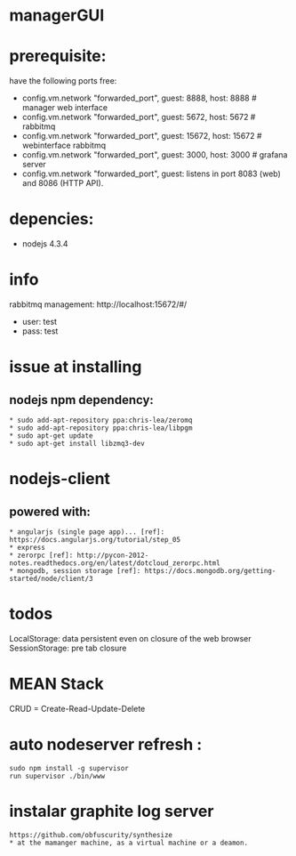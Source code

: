 # managerGUI


# prerequisite:

have the following ports free:
* config.vm.network "forwarded_port", guest: 8888, host: 8888 # manager web interface
* config.vm.network "forwarded_port", guest: 5672, host: 5672 # rabbitmq
* config.vm.network "forwarded_port", guest: 15672, host: 15672 # webinterface rabbitmq
* config.vm.network "forwarded_port", guest: 3000, host: 3000 # grafana server
* config.vm.network "forwarded_port", guest: listens in port 8083 (web) and 8086 (HTTP API).
# depencies:

* nodejs 4.3.4


# info

rabbitmq management:
http://localhost:15672/#/
* user: test
* pass: test


# issue at installing
## nodejs npm dependency:
	* sudo add-apt-repository ppa:chris-lea/zeromq
    * sudo add-apt-repository ppa:chris-lea/libpgm
    * sudo apt-get update
    * sudo apt-get install libzmq3-dev


# nodejs-client
## powered with:
	* angularjs (single page app)... [ref]: https://docs.angularjs.org/tutorial/step_05
	* express
	* zerorpc [ref]: http://pycon-2012-notes.readthedocs.org/en/latest/dotcloud_zerorpc.html
	* mongodb, session storage [ref]: https://docs.mongodb.org/getting-started/node/client/3


# todos

LocalStorage: data persistent even on closure of the web browser
SessionStorage: pre tab closure

# MEAN Stack

CRUD = Create-Read-Update-Delete

# auto nodeserver refresh :
	sudo npm install -g supervisor
	run supervisor ./bin/www


# instalar graphite log server
	https://github.com/obfuscurity/synthesize
	* at the mamanger machine, as a virtual machine or a deamon.